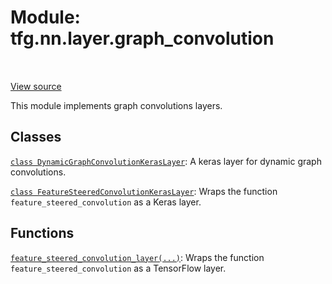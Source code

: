 <div itemscope itemtype="http://developers.google.com/ReferenceObject">
<meta itemprop="name" content="tfg.nn.layer.graph_convolution" />
<meta itemprop="path" content="Stable" />
</div>

# Module: tfg.nn.layer.graph_convolution

<!-- Insert buttons and diff -->

<table class="tfo-notebook-buttons tfo-api" align="left">
</table>

<a target="_blank" href="https://github.com/tensorflow/graphics/blob/master/tensorflow_graphics/nn/layer/graph_convolution.py">View source</a>



This module implements graph convolutions layers.



## Classes

[`class DynamicGraphConvolutionKerasLayer`](../../../tfg/nn/layer/graph_convolution/DynamicGraphConvolutionKerasLayer.md): A keras layer for dynamic graph convolutions.

[`class FeatureSteeredConvolutionKerasLayer`](../../../tfg/nn/layer/graph_convolution/FeatureSteeredConvolutionKerasLayer.md): Wraps the function `feature_steered_convolution` as a Keras layer.

## Functions

[`feature_steered_convolution_layer(...)`](../../../tfg/nn/layer/graph_convolution/feature_steered_convolution_layer.md): Wraps the function `feature_steered_convolution` as a TensorFlow layer.

